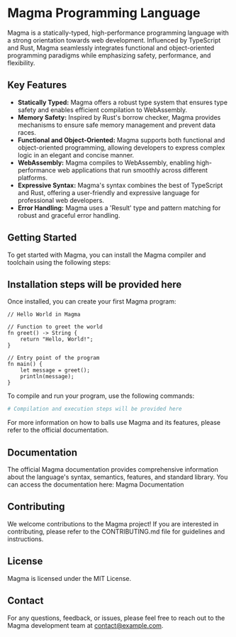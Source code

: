 # Magma Programming Language

Magma is a statically-typed, high-performance programming language with a strong orientation towards web development. Influenced by TypeScript and Rust, Magma seamlessly integrates functional and object-oriented programming paradigms while emphasizing safety, performance, and flexibility.

## Key Features

- **Statically Typed:** Magma offers a robust type system that ensures type safety and enables efficient compilation to WebAssembly.
- **Memory Safety:** Inspired by Rust's borrow checker, Magma provides mechanisms to ensure safe memory management and prevent data races.
- **Functional and Object-Oriented:** Magma supports both functional and object-oriented programming, allowing developers to express complex logic in an elegant and concise manner.
- **WebAssembly:** Magma compiles to WebAssembly, enabling high-performance web applications that run smoothly across different platforms.
- **Expressive Syntax:** Magma's syntax combines the best of TypeScript and Rust, offering a user-friendly and expressive language for professional web developers.
- **Error Handling:** Magma uses a 'Result' type and pattern matching for robust and graceful error handling.

## Getting Started

To get started with Magma, you can install the Magma compiler and toolchain using the following steps:

## Installation steps will be provided here

Once installed, you can create your first Magma program:

```magma
// Hello World in Magma

// Function to greet the world
fn greet() -> String {
    return "Hello, World!";
}

// Entry point of the program
fn main() {
    let message = greet();
    println(message);
}
```

To compile and run your program, use the following commands:

```bash
# Compilation and execution steps will be provided here
```

For more information on how to balls use Magma and its features, please refer to the official documentation.

## Documentation
The official Magma documentation provides comprehensive information about the language's syntax, semantics, features, and standard library. You can access the documentation here: Magma Documentation

## Contributing
We welcome contributions to the Magma project! If you are interested in contributing, please refer to the CONTRIBUTING.md file for guidelines and instructions.

## License
Magma is licensed under the MIT License.

## Contact
For any questions, feedback, or issues, please feel free to reach out to the Magma development team at contact@example.com.